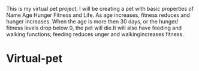 This is my virtual pet project, I will be creating a pet with basic properties of Name Age Hunger Fitness and Life. As age increases, fitness reduces and hunger increases. When the age is more then 30 days, or the hunger/ fitness levels drop below 0, the pet will die.It will also have feeding and walking  functions; feeding reduces unger and walkingincreases fitness.
# Virtual-pet
